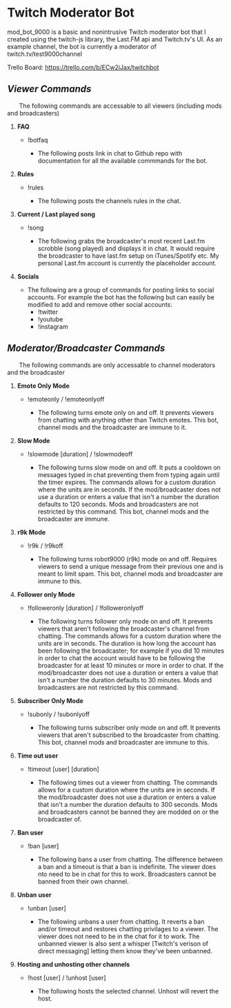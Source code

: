 # Twitch Moderator Bot

mod_bot_9000 is a basic and nonintrusive Twitch moderator bot that I created using the twitch-js library, the Last.FM api and Twitch.tv's UI.  As an example channel, the bot is currently a moderator of twitch.tv/test9000channel

Trello Board:
https://trello.com/b/ECw2iJax/twitchbot 

*Viewer Commands*
--

&nbsp;&nbsp;&nbsp;&nbsp;&nbsp;&nbsp; The following commands are accessable to all viewers (including mods and broadcasters)

1. **FAQ**

    * !botfaq

        * The following posts link in chat to Github repo with documentation for all the available commmands for the bot.

1. **Rules**

    * !rules

        *  The following posts the channels rules in the chat.

1. **Current / Last played song**

    * !song

        *   The following grabs the broadcaster's most recent Last.fm scrobble (song played) and displays it in chat. It would require the broadcaster to have last.fm setup on iTunes/Spotify etc.  My personal Last.fm account is currently the placeholder account.

1. **Socials**

    * The following are a group of commands for posting links to social accounts.  For example the bot has the following but can easily be modified to add and remove other social accounts:
        * !twitter
        * !youtube
        * !instagram

*Moderator/Broadcaster Commands*
--

&nbsp;&nbsp;&nbsp;&nbsp;&nbsp;&nbsp; The following commands are only accessable to channel moderators and the broadcaster

1. **Emote Only Mode**

   * !emoteonly / !emoteonlyoff

        * The following turns emote only on and off.  It prevents viewers from chatting with anything other than Twitch emotes.  This bot, channel mods and the broadcaster are immune to it.

1. **Slow Mode**

    * !slowmode [duration] / !slowmodeoff

        * The following turns slow mode on and off.  It puts a cooldown on messages typed in chat preventing them from typing again until the timer expires.  The commands allows for a custom duration where the units are in seconds.  If the mod/broadcaster does not use a duration or enters a value that isn't a number the duration defaults to 120 seconds.  Mods and broadcasters are not restricted by this command.  This bot, channel mods and the broadcaster are immune.

1. **r9k Mode**

    * !r9k / !r9koff

        * The following turns robot9000 (r9k) mode on and off.  Requires viewers to send a unique message from their previous one and is meant to limit spam.  This bot, channel mods and broadcaster are immune to this.

1.  **Follower only Mode**

    * !followeronly [duration] / !followeronlyoff 

        * The following turns follower only mode on and off.  It prevents viewers that aren't following the broadcaster's channel from chatting.  The commands allows for a custom duration where the units are in seconds.  The duration is how long the account has been following the broadcaster; for example if you did 10 minutes in order to chat the account would have to be following the broadcaster for at least 10 minutes or more in order to chat.  If the mod/broadcaster does not use a duration or enters a value that isn't a number the duration defaults to 30 minutes.  Mods and broadcasters are not restricted by this command.

1. **Subscriber Only Mode**

    * !subonly / !subonlyoff

        * The following turns subscriber only mode on and off.  It prevents viewers that aren't subscribed to the broadcaster from chatting. This bot, channel mods and broadcaster are immune to this.

1. **Time out user**

    * !timeout [user] [duration]

        * The following times out a viewer from chatting.  The commands allows for a custom duration where the units are in seconds.  If the mod/broadcaster does not use a duration or enters a value that isn't a number the duration defaults to 300 seconds.  Mods and broadcasters cannot be banned they are modded on or the broadcaster of.

1.  **Ban user**

    * !ban [user]

        * The following bans a user from chatting.  The difference between a ban and a timeout is that a ban is indefinite.  The viewer does nto need to be in chat for this to work.  Broadcasters cannot be banned from their own channel.

1.  **Unban user**

    * !unban [user]

        * The following unbans a user from chatting.  It reverts a ban and/or timeout and restores chatting privilages to a viewer.  The viewer does not need to be in the chat for it to work.  The unbanned viewer is also sent a whisper [Twitch's verison of direct messaging] letting them know they've been unbanned.

1.  **Hosting and unhosting other channels**

    * !host [user] / !unhost [user]

        * The following hosts the selected channel.  Unhost will revert the host.
